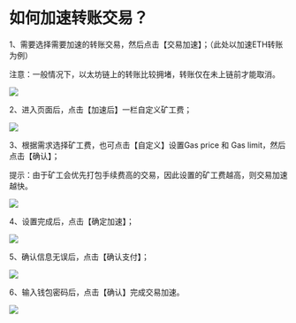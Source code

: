 # 如何加速转账交易？

1、需要选择需要加速的转账交易，然后点击【交易加速】；（此处以加速ETH转账为例）

注意：一般情况下，以太坊链上的转账比较拥堵，转账仅在未上链前才能取消。

![](../.gitbook/assets/jia-su-1%20%282%29.png)

2、进入页面后，点击【加速后】一栏自定义矿工费；

![](../.gitbook/assets/jia-su-3%20%282%29.png)

3、根据需求选择矿工费，也可点击【自定义】设置Gas price 和 Gas limit，然后点击【确认】；

提示：由于矿工会优先打包手续费高的交易，因此设置的矿工费越高，则交易加速越快。

![](../.gitbook/assets/jia-su-4-1.png)

4、设置完成后，点击【确定加速】；

![](../.gitbook/assets/jia-su-2%20%282%29.png)

  
5、确认信息无误后，点击【确认支付】；

![](../.gitbook/assets/jia-su-5%20%281%29.png)

6、输入钱包密码后，点击【确认】完成交易加速。

![](../.gitbook/assets/jia-su-6.png)

